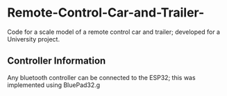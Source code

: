 # Remote-Control-Car-and-Trailer-

Code for a scale model of a remote control car and trailer; developed for a University project.

## Controller Information

Any bluetooth controller can be connected to the ESP32; this was implemented using BluePad32.g